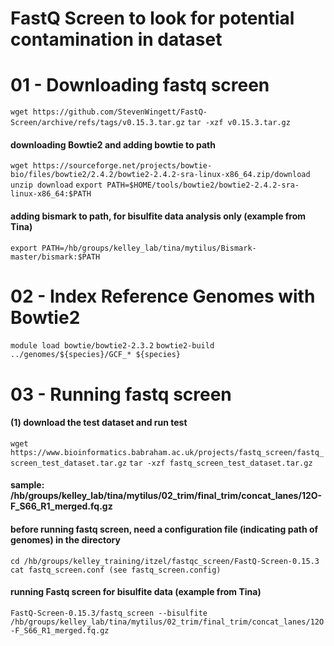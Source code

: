 # FastQ Screen to look for potential contamination in dataset

# 01 - Downloading fastq screen
`wget https://github.com/StevenWingett/FastQ-Screen/archive/refs/tags/v0.15.3.tar.gz`
`tar -xzf v0.15.3.tar.gz`

#### downloading Bowtie2 and adding bowtie to path
`wget https://sourceforge.net/projects/bowtie-bio/files/bowtie2/2.4.2/bowtie2-2.4.2-sra-linux-x86_64.zip/download`
`unzip download`
`export PATH=$HOME/tools/bowtie2/bowtie2-2.4.2-sra-linux-x86_64:$PATH`

#### adding bismark to path, for bisulfite data analysis only (example from Tina)
`export PATH=/hb/groups/kelley_lab/tina/mytilus/Bismark-master/bismark:$PATH`


# 02 - Index Reference Genomes with Bowtie2
`module load bowtie/bowtie2-2.3.2`
`bowtie2-build ../genomes/${species}/GCF_* ${species}`

# 03 - Running fastq screen

#### (1) download the test dataset and run test
`wget https://www.bioinformatics.babraham.ac.uk/projects/fastq_screen/fastq_screen_test_dataset.tar.gz`
`tar -xzf fastq_screen_test_dataset.tar.gz`

#### sample: /hb/groups/kelley_lab/tina/mytilus/02_trim/final_trim/concat_lanes/12O-F_S66_R1_merged.fq.gz

#### before running fastq screen, need a configuration file (indicating path of genomes) in the directory 
`cd /hb/groups/kelley_training/itzel/fastqc_screen/FastQ-Screen-0.15.3`
`cat fastq_screen.conf (see fastq_screen.config)`

#### running Fastq screen for bisulfite data (example from Tina)
`FastQ-Screen-0.15.3/fastq_screen --bisulfite  /hb/groups/kelley_lab/tina/mytilus/02_trim/final_trim/concat_lanes/12O-F_S66_R1_merged.fq.gz`
